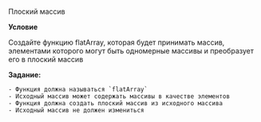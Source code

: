 Плоский массив

**Условие**

Создайте функцию flatArray, которая будет принимать массив, элементами которого могут быть одномерные массивы и преобразует его в плоский массив

**Задание:**

    - Функция должна называться `flatArray`
    - Исходный массив может содержать массивы в качестве элементов
    - Функция должна создать плоский массив из исходного массива
    - Исходный массив не должен измениться

